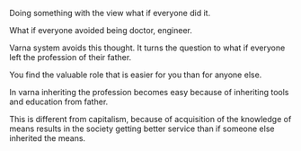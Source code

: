 
Doing something with the view what if everyone did it.

What if everyone avoided being doctor, engineer.

Varna system avoids this thought. It turns the question to what if everyone left the profession of their father.

You find the valuable role that is easier for you than for anyone else.

In varna inheriting the profession becomes easy because of inheriting tools and education from father.

This is different from capitalism, because of acquisition of the knowledge of means results in the society getting better service than if someone else inherited the means.